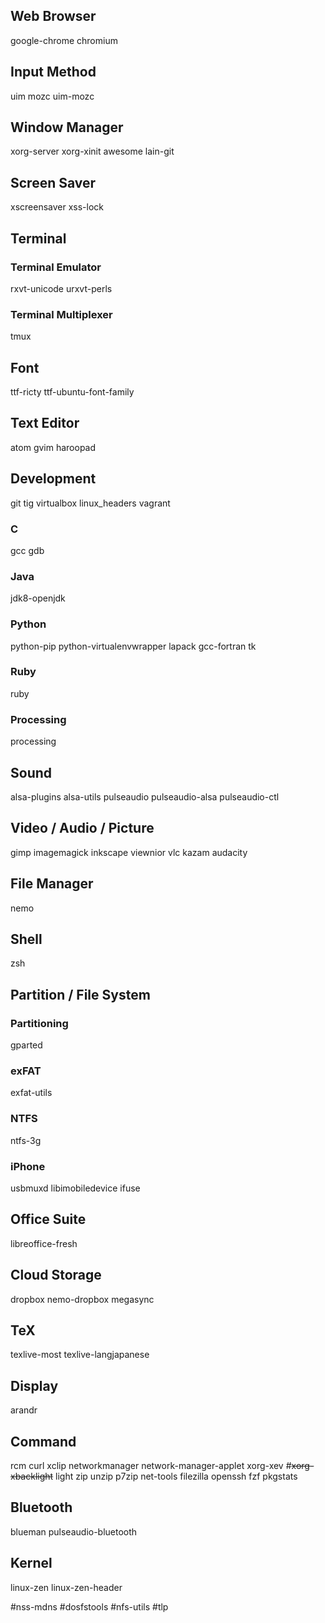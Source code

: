 ## Web Browser
google-chrome
chromium

## Input Method
uim
mozc
uim-mozc

## Window Manager
xorg-server
xorg-xinit
awesome
lain-git

## Screen Saver
xscreensaver
xss-lock

## Terminal
### Terminal Emulator
rxvt-unicode
urxvt-perls
### Terminal Multiplexer
tmux

## Font
ttf-ricty
ttf-ubuntu-font-family

## Text Editor
atom
gvim
haroopad

## Development
git
tig
virtualbox
linux_headers
vagrant

### C
gcc
gdb

### Java
jdk8-openjdk

### Python
python-pip
python-virtualenvwrapper
lapack
gcc-fortran
tk

### Ruby
ruby

### Processing
processing

## Sound
alsa-plugins
alsa-utils
pulseaudio
pulseaudio-alsa
pulseaudio-ctl

## Video / Audio / Picture
gimp
imagemagick
inkscape
viewnior
vlc
kazam
audacity

## File Manager
nemo

## Shell
zsh

## Partition / File System
### Partitioning
gparted

### exFAT
exfat-utils

### NTFS
ntfs-3g

### iPhone
usbmuxd
libimobiledevice
ifuse

## Office Suite
libreoffice-fresh

## Cloud Storage
dropbox
nemo-dropbox
megasync

## TeX
texlive-most
texlive-langjapanese

## Display
arandr

## Command
rcm
curl
xclip
networkmanager
network-manager-applet
xorg-xev
#~~xorg-xbacklight~~
light
zip
unzip
p7zip
net-tools
filezilla
openssh
fzf
pkgstats

## Bluetooth
blueman
pulseaudio-bluetooth

## Kernel
linux-zen
linux-zen-header

#nss-mdns
#dosfstools
#nfs-utils
#tlp

